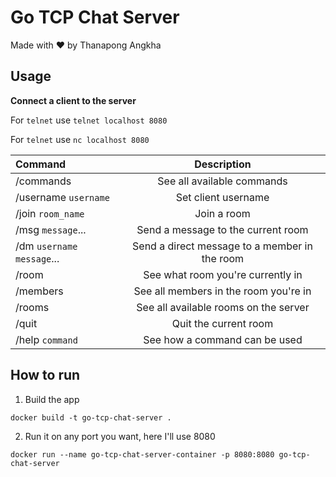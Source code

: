 # Go TCP Chat Server

Made with ❤️ by Thanapong Angkha

## Usage

**Connect a client to the server**

For `telnet` use `telnet localhost 8080`

For `telnet` use `nc localhost 8080`

| Command                     | Description                                   |
| :---                        | :----:                                     |
| /commands                   | See all available commands                    |
| /username `username`        | Set client username                           |
| /join `room_name`           | Join a room                                   |
| /msg `message`...           | Send a message to the current room            |
| /dm `username` `message`... | Send a direct message to a member in the room |
| /room                       | See what room you're currently in             |
| /members                    | See all members in the room you're in         |
| /rooms                      | See all available rooms on the server         |
| /quit                       | Quit the current room                         |
| /help `command`             | See how a command can be used                 |

## How to run

1. Build the app

```
docker build -t go-tcp-chat-server .
```

2. Run it on any port you want, here I'll use 8080

```
docker run --name go-tcp-chat-server-container -p 8080:8080 go-tcp-chat-server
```